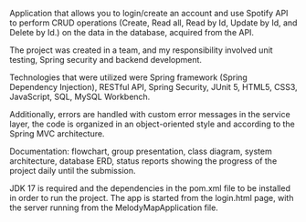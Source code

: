 Application that allows you to login/create an account and use Spotify API to perform CRUD operations (Create, Read all, Read by Id, Update by Id, and Delete by Id.) on the data in the database, acquired from the API.

The project was created in a team, and my responsibility involved unit testing, Spring security and backend development.

Technologies that were utilized were Spring framework (Spring Dependency Injection), RESTful API, Spring Security, JUnit 5, HTML5, CSS3, JavaScript, SQL, MySQL Workbench.

Additionally, errors are handled with custom error messages in the service layer, the code is organized in an object-oriented style and according to the Spring MVC architecture.

Documentation: flowchart, group presentation, class diagram, system architecture, database ERD, status reports showing the progress of the project daily until the submission. 

JDK 17 is required and the dependencies in the pom.xml file to be installed in order to run the project. The app is started from the login.html page, with the server running from the MelodyMapApplication file.
